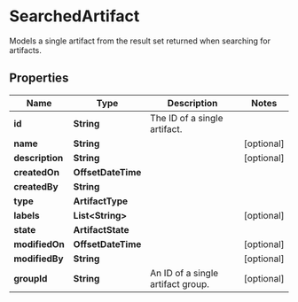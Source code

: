 

# SearchedArtifact

Models a single artifact from the result set returned when searching for artifacts.

## Properties

| Name | Type | Description | Notes |
|------------ | ------------- | ------------- | -------------|
|**id** | **String** | The ID of a single artifact. |  |
|**name** | **String** |  |  [optional] |
|**description** | **String** |  |  [optional] |
|**createdOn** | **OffsetDateTime** |  |  |
|**createdBy** | **String** |  |  |
|**type** | **ArtifactType** |  |  |
|**labels** | **List&lt;String&gt;** |  |  [optional] |
|**state** | **ArtifactState** |  |  |
|**modifiedOn** | **OffsetDateTime** |  |  [optional] |
|**modifiedBy** | **String** |  |  [optional] |
|**groupId** | **String** | An ID of a single artifact group. |  [optional] |



